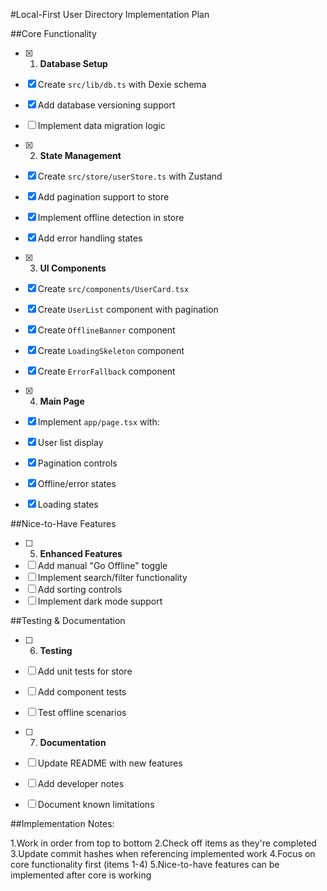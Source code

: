#Local-First User Directory Implementation Plan

##Core Functionality
-[x] 1. **Database Setup**
- [x] Create `src/lib/db.ts` with Dexie schema
- [x] Add database versioning support
- [ ] Implement data migration logic

-[x] 2. **State Management**
- [x] Create `src/store/userStore.ts` with Zustand
- [x] Add pagination support to store
- [x] Implement offline detection in store
- [x] Add error handling states

-[x] 3. **UI Components**
- [x] Create `src/components/UserCard.tsx`
- [x] Create `UserList` component with pagination
- [x] Create `OfflineBanner` component
- [x] Create `LoadingSkeleton` component
- [x] Create `ErrorFallback` component

-[x] 4. **Main Page**
- [x] Implement `app/page.tsx` with:
- [x] User list display
- [x] Pagination controls
- [x] Offline/error states
- [x] Loading states

##Nice-to-Have Features
-[ ] 5. **Enhanced Features**
- [ ] Add manual "Go Offline" toggle
- [ ] Implement search/filter functionality
- [ ] Add sorting controls
- [ ] Implement dark mode support

##Testing & Documentation
-[ ] 6. **Testing**
- [ ] Add unit tests for store
- [ ] Add component tests
- [ ] Test offline scenarios

-[ ] 7. **Documentation**
- [ ] Update README with new features
- [ ] Add developer notes
- [ ] Document known limitations

##Implementation Notes:

1.Work in order from top to bottom
2.Check off items as they're completed
3.Update commit hashes when referencing implemented work
4.Focus on core functionality first (items 1-4)
5.Nice-to-have features can be implemented after core is working

